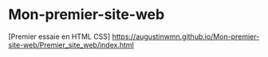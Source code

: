# Mon-premier-site-web
[Premier essaie en HTML CSS]
https://augustinwmn.github.io/Mon-premier-site-web/Premier_site_web/index.html
